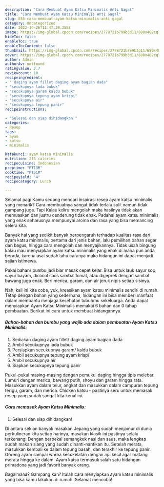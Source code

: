 ```yaml
---
description: "Cara Membuat Ayam Katsu Minimalis Anti Gagal"
title: "Cara Membuat Ayam Katsu Minimalis Anti Gagal"
slug: 856-cara-membuat-ayam-katsu-minimalis-anti-gagal
category: Uncategorized
date: 2022-10-26T11:47:29.255Z
image: https://img-global.cpcdn.com/recipes/2778721b799b3d11/680x482cq70/ayam-katsu-minimalis-foto-resep-utama.jpg
hideToc: false
enableToc: true
enableTocContent: false
thumbnail: https://img-global.cpcdn.com/recipes/2778721b799b3d11/680x482cq70/ayam-katsu-minimalis-foto-resep-utama.jpg
cover: https://img-global.cpcdn.com/recipes/2778721b799b3d11/680x482cq70/ayam-katsu-minimalis-foto-resep-utama.jpg
author: Admin
authorAv: notfound
ratingvalue: 3.7
reviewcount: 10
recipeingredient:
- " daging ayam fillet daging ayam bagian dada"
- "secukupnya lada bubuk"
- "secukupnya garam kaldu bubuk"
- "secukupnya tepung ayam krispi"
- "secukupnya air"
- "secukupnya tepung panir"
recipeinstructions:

- "Selesai dan siap dihidangkan!"
categories:
- Resep
tags:
- ayam
- katsu
- minimalis

katakunci: ayam katsu minimalis 
nutrition: 213 calories
recipecuisine: Indonesian
preptime: "PT13M"
cooktime: "PT51M"
recipeyield: "4"
recipecategory: Lunch

---
```



Selamat pagi Kamu sedang mencari inspirasi resep ayam katsu minimalis yang menarik? Cara membuatnya sangat tidak terlalu sulit namun tidak gampang juga. Tapi Kalau keliru mengolah maka hasilnya tidak akan memuaskan dan justru cenderung tidak enak. Padahal ayam katsu minimalis yang enak seharusnya mempunyai aroma dan rasa yang bisa memancing selera kita.


Banyak hal yang sedikit banyak berpengaruh terhadap kualitas rasa dari ayam katsu minimalis, pertama dari jenis bahan, lalu pemilihan bahan segar dan bagus, hingga cara mengolah dan menyajikannya. Tidak usah bingung kalau mau menyiapkan ayam katsu minimalis yang enak di mana pun anda berada, karena asal sudah tahu caranya maka hidangan ini dapat menjadi sajian istimewa.

Pakai bahan/ bumbu jadi biar masak cepet kelar. Bisa untuk lauk sayur sop, sayur bayam, dicocol saus sambal tomat, atau digeprek dengan sambal bawang juga enak. Beri merica, garam, dan air jeruk nipis setiap sisinya.


Nah, kali ini kita coba, yuk, kreasikan ayam katsu minimalis sendiri di rumah. Tetap dengan bahan yang sederhana, hidangan ini bisa memberi manfaat dalam membantu menjaga kesehatan tubuhmu sekeluarga. Anda dapat menyiapkan Ayam Katsu Minimalis memakai 6 bahan dan 0 tahap pembuatan. Berikut ini cara untuk membuat hidangannya.

<!--inarticleads1-->

##### Bahan-bahan dan bumbu yang wajib ada dalam pembuatan Ayam Katsu Minimalis:

1. Sediakan  daging ayam fillet/ daging ayam bagian dada
1. Ambil secukupnya lada bubuk
1. Persiapkan secukupnya garam/ kaldu bubuk
1. Ambil secukupnya tepung ayam krispi
1. Ambil secukupnya air
1. Siapkan secukupnya tepung panir


Pukul-pukul masing-masing dengan pemukul daging hingga tipis melebar. Lumuri dengan merica, bawang putih, shoyu dan garam hingga rata. Masukkan ayam dalam telur, angkat dan masukkan dalam campuran tepung terigu, garam, dan merica. Chicken katsu - pastinya seru untuk memasak resep yang sudah sangat kita kenal ini. 

<!--inarticleads2-->

##### Cara memasak Ayam Katsu Minimalis:


1. Selesai dan siap dihidangkan!

Di antara sekian banyak masakan Jepang yang sudah menjamur di dunia perkulineran kita setiap harinya, masakan klasik ini pastinya selalu terkenang. Dengan berbekal semangkuk nasi dan saus, maka lengkap sudah makan siang yang sudah dinanti-nantikan itu. Setelah merata, masukkan kembali ke dalam tepung basah, dan terakhir ke tepung panir. Goreng ayam sampai warna kecokelatan dengan api kecil agar matang merata hingga ke dalam. Ayam katsu termasuk salah satu hidangan primadona yang jadi favorit banyak orang. 

Bagaimana? Gampang kan? Itulah cara menyiapkan ayam katsu minimalis yang bisa kamu lakukan di rumah. Selamat mencoba!
